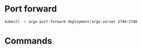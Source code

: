 # Port forward

```sh
kubectl -n argo port-forward deployment/argo-server 2746:2746
```

# Commands

